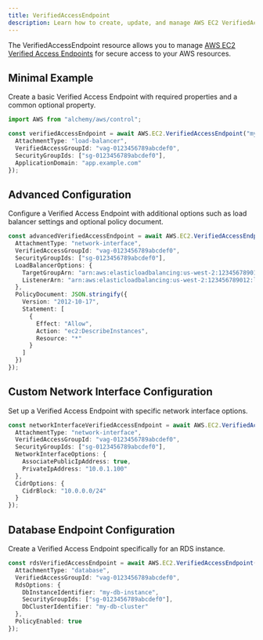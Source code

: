 ```yaml
---
title: VerifiedAccessEndpoint
description: Learn how to create, update, and manage AWS EC2 VerifiedAccessEndpoints using Alchemy Cloud Control.
---
```



The VerifiedAccessEndpoint resource allows you to manage [AWS EC2 Verified Access Endpoints](https://docs.aws.amazon.com/ec2/latest/userguide/) for secure access to your AWS resources.

## Minimal Example

Create a basic Verified Access Endpoint with required properties and a common optional property.

```ts
import AWS from "alchemy/aws/control";

const verifiedAccessEndpoint = await AWS.EC2.VerifiedAccessEndpoint("myVerifiedAccessEndpoint", {
  AttachmentType: "load-balancer",
  VerifiedAccessGroupId: "vag-0123456789abcdef0",
  SecurityGroupIds: ["sg-0123456789abcdef0"],
  ApplicationDomain: "app.example.com"
});
```

## Advanced Configuration

Configure a Verified Access Endpoint with additional options such as load balancer settings and optional policy document.

```ts
const advancedVerifiedAccessEndpoint = await AWS.EC2.VerifiedAccessEndpoint("advancedVerifiedAccessEndpoint", {
  AttachmentType: "network-interface",
  VerifiedAccessGroupId: "vag-0123456789abcdef0",
  SecurityGroupIds: ["sg-0123456789abcdef0"],
  LoadBalancerOptions: {
    TargetGroupArn: "arn:aws:elasticloadbalancing:us-west-2:123456789012:targetgroup/my-target-group/abcdef123456",
    ListenerArn: "arn:aws:elasticloadbalancing:us-west-2:123456789012:listener/app/my-load-balancer/abcdef123456"
  },
  PolicyDocument: JSON.stringify({
    Version: "2012-10-17",
    Statement: [
      {
        Effect: "Allow",
        Action: "ec2:DescribeInstances",
        Resource: "*"
      }
    ]
  })
});
```

## Custom Network Interface Configuration

Set up a Verified Access Endpoint with specific network interface options.

```ts
const networkInterfaceVerifiedAccessEndpoint = await AWS.EC2.VerifiedAccessEndpoint("networkInterfaceVerifiedAccessEndpoint", {
  AttachmentType: "network-interface",
  VerifiedAccessGroupId: "vag-0123456789abcdef0",
  SecurityGroupIds: ["sg-0123456789abcdef0"],
  NetworkInterfaceOptions: {
    AssociatePublicIpAddress: true,
    PrivateIpAddress: "10.0.1.100"
  },
  CidrOptions: {
    CidrBlock: "10.0.0.0/24"
  }
});
```

## Database Endpoint Configuration

Create a Verified Access Endpoint specifically for an RDS instance.

```ts
const rdsVerifiedAccessEndpoint = await AWS.EC2.VerifiedAccessEndpoint("rdsVerifiedAccessEndpoint", {
  AttachmentType: "database",
  VerifiedAccessGroupId: "vag-0123456789abcdef0",
  RdsOptions: {
    DbInstanceIdentifier: "my-db-instance",
    SecurityGroupIds: ["sg-0123456789abcdef0"],
    DbClusterIdentifier: "my-db-cluster"
  },
  PolicyEnabled: true
});
```
